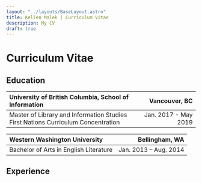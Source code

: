 ```yaml
---
layout: "../layouts/BaseLayout.astro"
title: Kellen Malek | Curriculum Vitae
description: My CV
draft: true
---
```


# Curriculum Vitae

## Education

| University of British Columbia, School of Information                                  |        Vancouver, BC |
| :------------------------------------------------------------------------------------- | -------------------: |
| Master of Library and Information Studies </br> First Nations Curriculum Concentration | Jan. 2017 - May 2019 |

| Western Washington University          |        Bellingham, WA |
| :------------------------------------- | --------------------: |
| Bachelor of Arts in English Literature | Jan. 2013 – Aug. 2014 |

## Experience
